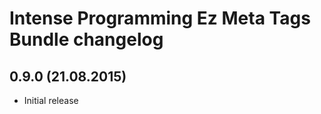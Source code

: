 Intense Programming Ez Meta Tags Bundle changelog
============================

0.9.0 (21.08.2015)
----------------

* Initial release
